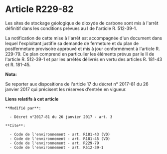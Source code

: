 # Article R229-82

Les sites de stockage géologique de dioxyde de carbone sont mis à l'arrêt définitif dans les conditions prévues au I de
l'article R. 512-39-1. 

La notification de cette mise à l'arrêt est accompagnée d'un document dans lequel l'exploitant justifie sa demande de
fermeture et du plan de postfermeture provisoire approuvé et mis à jour conformément à l'article R. 229-79. Ce plan comprend
en particulier les éléments prévus par le II de l'article R. 512-39-1 et par les arrêtés délivrés en vertu des articles R.
181-43 et R. 181-45.

**Nota:**

Se reporter aux dispositions de l'article 17 du décret n° 2017-81 du 26 janvier 2017 qui précisent les réserves d'entrée en
vigueur.

**Liens relatifs à cet article**

	**Modifié par**:

	  - Décret n°2017-81 du 26 janvier 2017 - art. 3

	**Cite**:

	  - Code de l'environnement - art. R181-43 (VD)
	  - Code de l'environnement - art. R181-45 (VD)
	  - Code de l'environnement - art. R229-79
	  - Code de l'environnement - art. R512-39-1
